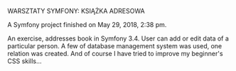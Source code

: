 WARSZTATY SYMFONY: KSIĄŻKA ADRESOWA

A Symfony project finished on May 29, 2018, 2:38 pm.

An exercise, addresses book in Symfony 3.4. User can add or edit data of a particular person. A few of database management system was used, one relation was created. And of course I have tried to improve my beginner's CSS skills...
